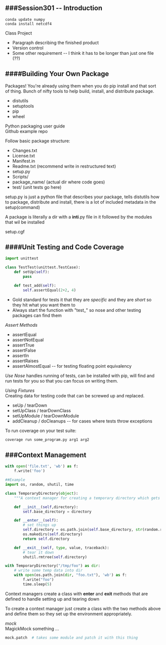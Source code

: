 ###Session301 -- Introduction
------

```
conda update numpy
conda install netcdf4
```

Class Project  
* Paragraph describing the finished product
* Version control
* Some other requirement -- I think it has to be longer than just one file (??)

####Building Your Own Package
-----
Packages! You're already using them when you do pip install and that sort of thing. Bunch of nifty tools to help build, install, and distribute package.  

* distutils
* setuptools
* pip
* wheel

Python packaging user guide  
Github example repo  

Follow basic package structure:
* Changes.txt
* License.txt
* Manifest.in
* Readme.txt (recommend write in restructured text)
* setup.py
* Scripts/
* package_name/ (actual dir where code goes)
* test/ (unit tests go here)

setup.py is just a python file that describes your package, tells distutils how to package, distribute and install, there is a lot of included metadata in the setup(command)

A package is literally a dir with a __inti__.py file in it followed by the modules that wil be installed

setup.cgf

####Unit Testing and Code Coverage
-----

```python
import unittest

class TestTest(unittest.TestCase):
    def setUp(self):
        pass

    def test_add(self):
        self.assertEqual(2+2, 4)
```

* Gold standard for tests it that they are _specific_ and they are _short_ so they hit what you want them to
* Always start the function with "test_" so nose and other testing packages can find them

_Assert Methods_
* assertEqual
* assertNotEqual
* assertTrue
* assertFalse
* assertIn
* assertRaises
* assertAlmostEqual -- for testing floating point equivalency

*Use Nose* handles running of tests, can be installed with pip, will find and run tests for you so that you can focus on writing them.

*Using Fixtures*  
Creating data for testing code that can be screwed up and replaced.
* seUp / tearDown
* setUpClass / tearDownClass
* setUpModule / tearDownModule
* addCleanup / doCleanups -- for cases where tests throw exceptions

To run coverage on your test suite:  
``` python
coverage run some_program.py arg1 arg2
```

###Context Management
-----

``` python
with open('file.txt', 'wb') as f:
    f.write('foo')

##Example
import os, random, shutil, time

class TemporaryDirectory(object):
    """A context manager for creating a temporary directory which gets destroyed on context exit"""

    def __init__(self,directory):
        self.base_directory = directory

    def __enter__(self):
        # set things up
        self.directory = os.path.join(self.base_directory, str(random.random()))
        os.makedirs(self.directory)
        return self.directory

    def __exit__(self, type, value, traceback):
        # tear it down
        shutil.rmtree(self.directory)

with TemporaryDirectory("/tmp/foo") as dir:
    # write some temp data into dir
    with open(os.path.join(dir, "foo.txt"), 'wb') as f:
        f.write("foo")
        time.sleep(5)
```

Context managers create a class with __enter__ and __exit__ methods that are defined to handle setting up and tearing down

To create a context manager just create a class with the two methods above and define them so they set up the environment appropriately.

*mock*  
MagickMock something ...

```python
mock.patch  # takes some module and patch it with this thing

```




